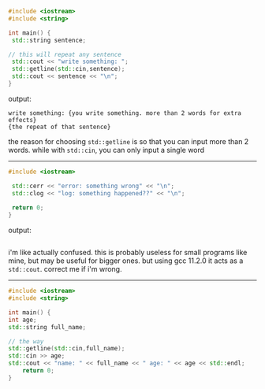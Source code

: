 ```cpp
#include <iostream>
#include <string>

int main() {
 std::string sentence;

// this will repeat any sentence
 std::cout << "write something: ";
 std::getline(std::cin,sentence);
 std::cout << sentence << "\n";
}
```
output:
```
write something: {you write something. more than 2 words for extra effects}
{the repeat of that sentence}
```
the reason for choosing `std::getline` is so that you can input more than 2 words. while with `std::cin`, you can only input a single word

---
```cpp
#include <iostream>

 std::cerr << "error: something wrong" << "\n";
 std::clog << "log: something happened??" << "\n";
 
 return 0;
}
```
output:
```

```
i'm like actually confused. this is probably useless for small programs like mine, but may be useful for bigger ones. but using gcc 11.2.0 it acts as a `std::cout`. correct me if i'm wrong.

---
```cpp
#include <iostream>
#include <string>

int main() {
int age;
std::string full_name;

// the way
std::getline(std::cin,full_name);
std::cin >> age;
std::cout << "name: " << full_name << " age: " << age << std::endl;
    return 0; 
}
```
